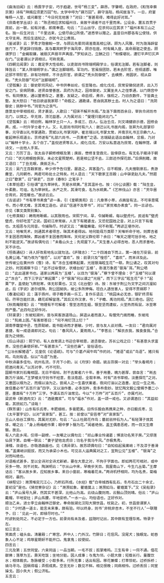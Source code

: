 <!-- { "loadSidebar": true } -->
	《曲洧旧闻》云：杨畏字子安，巧于趋避，世号“杨三变”。薛昂，字肇明，在政府，《和驾幸蔡京第》诗有“拜赐应须更万回”句，太学中呼为“薛万回”。薛守洛阳，杨闲居洛下。一日，府宴唯杨一人至，或问幕官：“今日何无他客？”对曰：“客甚易得，难得此好对耳。”
	《庶斋老学丛谈》云：“陈丞相应求知福州日，亲故干谒者不远千里而来。公设会，置五百贯于席前，出一联，如有对者，即席奉遗。句云：“三山出守，应求何以应其求？”福州本有三山之名。独一后生对云：“千里远来，公使尽由公所使。”遂悉举以赠之。盖昔日州郡各有公使钱，供太守支用，而后生适知之，亦犹今之公费耳。
	《鉴诫录》云：罗秀才隐傲睨一世，与顾云先辈同谒淮南高相公骈。顾为人风雅，时为渤海辟留居门下，罗遂辞归钱唐。高与幕宾赆罗于海风亭，顾亦在座。时有蝇入座，高命扇驱之使去。顾谓罗曰：“金蝇取嫌，被扇仄声扇平声离座。”罗知讽己，立酬之曰：“粉蝶堪玩，遭钉平声钉仄声在门。”议者谓以才调相讥，可称竞美。
	《四朝见闻录》云：嘉定李大性伯和，以吏部尚书除端明殿学士，俗谓无注脚。若有注脚者，则降旨云：“某人除端明学士。”谓之注脚端明。军功内，官虽授团防，若未去阶官，但视遥郡，唯近邸不带阶官，非有功特转，不许去阶官，欲谓之“秃头防御使”。去横旁，用圆状，视从臣矣。“秃头防御”可对“注脚端明”。
	《坚瓠集》云：御史职司风纪，中书供奉丝纶，任至隆也。成化戊戌，庶常安徽倪进贤，出入万安之门。安病阴痿，进贤自誉善医，具药为洗之，因改御史。又翼圣夫人之侄季通，以门荫宫中书。有同僚友，通以箧寄存之，甚重，友疑之，命启视，弗许，强视之，乃旧衣数件，下皆粪土墼。友大怒曰：“他日欲诬我家耶！”命殴之，通跪请，愿自挑其秽土去。时人为之语曰：“洗阴御史；挑秽中书。”同官为之丧气。
	唐景龙中宰相揽权，贤才裹足。人歌曰：“招徕不解开东阁。”及洛下霖雨百余日，宰执令闭坊市北门，以弭之。卒无效，滂沱益甚。人为属对云：“燮理只能闭北门。”
	《坚瓠集》云：明旧例，翰林学土只一人，多或三、四人。弘治壬戊，刘文靖健欲示德，因修会典，成，一时升学士者十人。又，礼部尚书同时有六人：谢迁以礼书居内阁，张昇为礼部掌印事，元守直以礼书掌通政，贾斌以礼书掌鸿胪，崔志端以礼书掌太常，并南京礼书王宗彝六人。崔起神乐观道士。京师遂有“礼部六尚书，一员黄老”之语。志端疑此语出自翰林，忿极，乃对以“翰林十学士，五个白丁。”盖倪进贤等五人，成化戊戌，万安以私意选为庶常，在翰林馆，课诗文，一出他人手耳。
	又云：万历丁丑，张太岳子嗣修榜眼及第；庚辰，懋修复登鼎元，皆倖获也。有无名子揭诗于朝门曰：“状元榜眼姓俱张，未必文星照楚邦。若是相公坚不去，三郎还作探花郎。”后俱削籍，故又语曰：“丁丑无眼，庚辰乏头。”
	又云：吴门王百穀家居，申少师予告归里，屡造之，宾客盈门，日不暇接，凡夫搜剔泉石，贵游麇至，几同朝市。两君可称处士之特矣。时人语云：“天下歇家王百穀；山中驿吏赵凡夫。”然题之曰“歇家”，曰“驿吏”，岂非《春秋》之笔乎？
	《本草拾遗》引俗谓“韭为草钟乳，芡是水硫黄。”言其温补也。按：《孙公谈圃》载：“陆生韭，叶柔脆，可俎，名为草钟乳。水产之芡，其滑可食，名为水硫黄。”《艺林伐山》亦言：“芡华昼合宵炕，其性暖也。”故谚云云。
	《古谣谚》“书有草书素食”谚一条，引《皇朝类苑》云：凡章草小草，点画皆有法，不可率意辄书，而小草尤难，言其难立造也。谚云“信速不及草书”，对以“家贫难办素食”。同一古谚也。亦见《事文类聚别集》。
	《七修类稿》：祷雨用晰蜴，以其致雨也。宋熙宁间，旱，令捕晰蜴，每以壁虎代。民谣有“壁虎壁虎，你好吃苦”之说。国初江岸常崩，人言下有猪婆龙，又恐犯国姓之音，对上只言下有鼋也。太祖恶与元同音，令捕殆尽。时谚又云：“癞鼋癞鼋，何不称冤。”两谚正堪作对。
	又云：地唯凭术，则通其术者得吉，昧其术者得凶。地何能母万类耶？天唯听命于地，则葬吉者不复因恶而降殃，葬凶者不复因善而降祥。天何足父群伦耶？余曰：“唯天之理可括乎地，地之利不能逆天。”故谚有偶句云：“未看山头土；先观屋下人。”天生善人必得吉地，恶人而求善地，天不许也。
	《坦斋通纪》：诗人好改易地名以就句法。《庐陵志》：“二十四滩自下而上，第一滩在万安县，前名黄公滩。”坡乃改为“惶恐”，以对“喜欢”。按：前录只及“惶恐”、“喜欢”，而末详及此。
	世传坡公在黄州作《雪》诗，有“冻合玉楼寒起粟，光摇银海眩生花”一联。荆公诵之，叹其对句之妙。时其婿蔡卞曰：“此不过咏雪状，状楼台如‘玉楼’，弥漫万象若‘银海’耳。”荆公哂曰：“此出道家书也。道家以两肩为‘玉楼’，以目为‘银海’。”蔡卞曾不理会：于“玉楼”何以谓之“冻合”，而下三字云“寒起粟”；于“银海”何以谓之“光摇”，而下三字云“眩生花”乎？“起粟”字，盖使赵飞燕轻寒，体无轸粟也。又见《北台壁》诗。按：东坡于荆公为文字之间沆瀣如此，后《字说》遂尔成隙。荆公因拗执，坡公多所狎侮。坦白人遇忮害人，安得不贾祸耶？
	《春渚纪闻》云：薳于扬州，得子瞻手画一乐工，复作乐语云：“桃园未必无杏，银矿终须有铅。荇带岂能拦浪，藕花却解留莲。”其后又作汉隶，书；“子瞻、禹功同观。”真三绝也。因忆《秋雨庵随笔》云：“物理有不可解者：雪至洁而生蛆，银至坚而遭蚁，火至热而有鼠，冰至寒而产蚕。”此四句正好作对。
	《轩渠录》：东坡知湖州，尝与宾客游道场山，屏退从者而直入。有僧凭门阃而睡，东坡戏曰：“髡阃上困。”有客即答曰：“何不用钉顶上钉？”
	湖南李馥堂中丞，性质聪颖，能书能诗而才甚敏。少时，尝与友人谈对偶。一友曰：“君向属对甚捷，有一成语请即对之。句云：‘春风风人，夏雨雨人。’”李答云：“解衣衣我，推食食我。”合座为之倾倒。
	《后山诗话》：熙宁初，有人自常调上书迎合宰相意，遂丞御史。苏长公戏之曰：“有甚意头求富贵，没些巴鼻使奸邪。”“有甚意头”、“没些巴鼻”，皆俗语也。
	“公冶长解猪语”，见皇侃《论语疏》。可与“介葛卢闻牛鸣”作的对。“猪语”或云“鸟语”。猪只有鸣，鸟则有语，似以“鸟语”为是。
	中秋诗最多佳句。杭州名流，于月下小酌，以《月饼》命题。姚古芬撰一对云：“举头看明月；把酒问青天。”以苏对李，巧不可阶。
	国朝书家刘石庵相国，无日不临帖，肘不去案者六十年。善于用墨，魄力甚厚，尝自言：“耗去数万斤油矣。”王梦楼太守则书不经意，愈淡愈超，全取丰神。时有“浓书宰相，淡墨探花”之对。又墨固以烟为之，而烟以油为之。尝闻人之一生喜伏案者，夜间灯油以之造墨，足应一生之用。故佳墨必书“五百斤油”四字。又以油作墨，必多加杵，愈多杵愈妙。犹忆陶文毅公曾赐予墨二小匣，墨面有“十万杵”三字。予谓五百斤油常见。今以“十万杵”对“五百斤”，亦属巧对。
	梁武帝《断酒肉文》云：“酒是魔浆”。可与“福水”作对，盖一颂一戒也。又谚谓酒曰：“其益如毫，其损如刀。”谅哉！
	《群芳谱》：山东有乐氏枣，丰肥细核，多膏肥美。旧传乐毅自燕携来之种，亦曰毅氏枣，见《太平寰宇记》，以对“哀家梨”，甚工。按：前曾以“安邑枣”对“哀家梨”。
	王山人伯谷工撰句，其属对尤妙，句云：“山上杜鹃花作鸟；墓前翁仲石为人。”有轻薄子效其体，嘲之云：“身上杨梅疮作果；眼中萝卜翳为花。”闻者绝倒，盖王偶患恶疮，而一目又生瘴翳，故云。
	有人六赴乡闱，仅得一副榜，一友嘲之以偶句云：“祁山事业怜诸葛；博浪功名笑子房。”又缪莲仙艮下第，自嘲一联云：“妻子望他龙虎日；功名于我马牛风。”亦极隽秀。
	滑稽，诙谐也，亦吸酒曲器也。见《清异录》。故苏颂偶句曰：“自知伯起虽庯峭；不及淳于善滑稽。”盖庯峭训挺拔，而又为承梁小木也。可见古人运典属对之工，宜荆公见“玉楼”、“银海”之对而叫绝也。
	对语格式甚多，至以全诗对全诗尤新颖，要在大意之对，不拘于字面也。即如两花可相对，或中另多一物，则不对矣。陶渊明云：“尔从山中来，早晚步天目。我屋南山下，今生几丛菊。”王摩诘云：“客从故乡来，应知故乡事。来日小窗前，寒梅着花未。”两诗机杼相同，均为名贵，菊梅相对，最的。
	《峡程记》：滟滪堆突兀江心，乃积石所成。《水经》载“白帝城西有乱石，冬月石出二十余丈，夏初没”是也。《猗觉寮杂记》云：“滟滪如象，瞿塘莫上；滟滪如马，瞿塘莫下。”又《吴船录》云：“庐山虽号九屏，然其实不甚深，比他山为高。云绕山腹则雨，云翳山顶则晴。俗云：“庐山戴帽，平地安灶；庐山系腰，平地安桥。”一水一山，均俗语也，正好作对。
	顺治乙未，进士李立由翰林迁御史，奉命按湖北汉阳大猾世昌，杖毙之。初，世昌尝谓家人曰：“少时遇一道士，能言未来事，颇有验。叩以终身，则书‘非桃非杏木，不坐不行人’一联赠予，曰：‘见此一对，即禄尽时也。’”
	时谚到处同之，不必定于一方也。前录尚有未及者，兹随时记出，其中颇有至理存焉。特录于左。
	如三言云：
	笑面虎；磕头虫。清暑殿；广寒宫。芦中人；门外汉。竹醉日；花信风。没尾犬；独眼龙。蛇吞象人心不足；鸡啄星期虷不能开口。鬼拿鬼；奴使奴。
	四言云：
	三元及第；五世同堂。六亲同运；一品当朝。一毛不拔；孤掌难鸣。三生有幸；一窍不通。借花献佛；落草为王。靠天吃饭；坐地分脏。因人成事；与鬼为邻。小题大做；短载长行。量腹饮水；相体裁衣。急脉缓受；小取多来。行所无事；话出有因。移花兼蝶；打草惊蛇。过桥拆桥；骑马寻马。因祸得福；弄假成真。空言无补；数见不鲜。相见恨晚；同病相怜。过桥丢拐；同室操戈。因小失大；假公济私。
	五言云：
